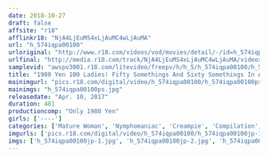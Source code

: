```yaml
---
date: 2018-10-27
draft: false
affsite: "r18"
afflinkr18: "NjA4LjEuMS4xLjAuMC4wLjAuMA"
url: "h_574iqpa00100"
urloriginal: "http://www.r18.com/videos/vod/movies/detail/-/id=h_574iqpa00100"
urlfinal: "http://media.r18.com/track/NjA4LjEuMS4xLjAuMC4wLjAuMA/videos/vod/movies/detail/-/id=h_574iqpa00100"
samplevid: "awspv3001.r18.com/litevideo/freepv/h/h_5/h_574iqpa00100/h_574iqpa00100_dmb_w.mp4"
title: "1980 Yen 100 Ladies! Fifty Somethings And Sixty Somethings In An All Creampie Sex Collection 8 Hours"
mainimgurl: "pics.r18.com/digital/video/h_574iqpa00100/h_574iqpa00100ps.jpg"
mainimgs: "h_574iqpa00100ps.jpg"
releasedate: "Apr. 10, 2017"
duration: 481
productioncomp: "Only 1980 Yen"
girls: ['----']
categories: ['Mature Woman', 'Nymphomaniac', 'Creampie', 'Compilation', 'Over 4 Hours']
imgurls: ['pics.r18.com/digital/video/h_574iqpa00100/h_574iqpa00100jp-1.jpg', 'pics.r18.com/digital/video/h_574iqpa00100/h_574iqpa00100jp-2.jpg', 'pics.r18.com/digital/video/h_574iqpa00100/h_574iqpa00100jp-3.jpg', 'pics.r18.com/digital/video/h_574iqpa00100/h_574iqpa00100jp-4.jpg', 'pics.r18.com/digital/video/h_574iqpa00100/h_574iqpa00100jp-5.jpg', 'pics.r18.com/digital/video/h_574iqpa00100/h_574iqpa00100jp-6.jpg', 'pics.r18.com/digital/video/h_574iqpa00100/h_574iqpa00100jp-7.jpg', 'pics.r18.com/digital/video/h_574iqpa00100/h_574iqpa00100jp-8.jpg', 'pics.r18.com/digital/video/h_574iqpa00100/h_574iqpa00100jp-9.jpg', 'pics.r18.com/digital/video/h_574iqpa00100/h_574iqpa00100jp-10.jpg', 'pics.r18.com/digital/video/h_574iqpa00100/h_574iqpa00100jp-11.jpg', 'pics.r18.com/digital/video/h_574iqpa00100/h_574iqpa00100jp-12.jpg', 'pics.r18.com/digital/video/h_574iqpa00100/h_574iqpa00100jp-13.jpg', 'pics.r18.com/digital/video/h_574iqpa00100/h_574iqpa00100jp-14.jpg', 'pics.r18.com/digital/video/h_574iqpa00100/h_574iqpa00100jp-15.jpg', 'pics.r18.com/digital/video/h_574iqpa00100/h_574iqpa00100jp-16.jpg', 'pics.r18.com/digital/video/h_574iqpa00100/h_574iqpa00100jp-17.jpg', 'pics.r18.com/digital/video/h_574iqpa00100/h_574iqpa00100jp-18.jpg', 'pics.r18.com/digital/video/h_574iqpa00100/h_574iqpa00100jp-19.jpg', 'pics.r18.com/digital/video/h_574iqpa00100/h_574iqpa00100jp-20.jpg']
imgs: ['h_574iqpa00100jp-1.jpg', 'h_574iqpa00100jp-2.jpg', 'h_574iqpa00100jp-3.jpg', 'h_574iqpa00100jp-4.jpg', 'h_574iqpa00100jp-5.jpg', 'h_574iqpa00100jp-6.jpg', 'h_574iqpa00100jp-7.jpg', 'h_574iqpa00100jp-8.jpg', 'h_574iqpa00100jp-9.jpg', 'h_574iqpa00100jp-10.jpg', 'h_574iqpa00100jp-11.jpg', 'h_574iqpa00100jp-12.jpg', 'h_574iqpa00100jp-13.jpg', 'h_574iqpa00100jp-14.jpg', 'h_574iqpa00100jp-15.jpg', 'h_574iqpa00100jp-16.jpg', 'h_574iqpa00100jp-17.jpg', 'h_574iqpa00100jp-18.jpg', 'h_574iqpa00100jp-19.jpg', 'h_574iqpa00100jp-20.jpg']
---
```

